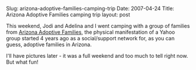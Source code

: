 Slug: arizona-adoptive-families-camping-trip
Date: 2007-04-24
Title: Arizona Adoptive Families camping trip
layout: post

This weekend, Jodi and Adelina and I went camping with a group of families from [Arizona Adoptive Families](http://groups.yahoo.com/group/Arizona_Adoptive_Families/), the physical manifestation of a Yahoo group started 4 years ago as a social/support network for, as you can guess, adoptive families in Arizona.

I&#39;ll have pictures later - it was a full weekend and too much to tell right now. But what fun!
